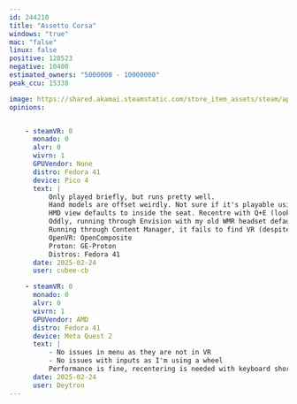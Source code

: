 ```yaml
---
id: 244210
title: "Assetto Corsa"
windows: "true"
mac: "false"
linux: false
positive: 128523
negative: 10400
estimated_owners: "5000000 - 10000000"
peak_ccu: 15338

image: https://shared.akamai.steamstatic.com/store_item_assets/steam/apps/244210/header.jpg?t=1730473196
opinions:


    - steamVR: 0
      monado: 0
      alvr: 0
      wivrn: 1
      GPUVendor: None
      distro: Fedora 41
      device: Pico 4
      text: |
          Only played briefly, but runs pretty well.
          Hand models are offset weirdly. Not sure if it's playable using VR controllers, but the menus are usable with them. Probably best to use a wheel, but keyboard also works.
          HMD view defaults to inside the seat. Recentre with Q+E (look left + look right bindings)
          Oddly, running through Envision with my old WMR headset defaults to a usable view position instead.
          Running through Content Manager, it fails to find VR (despite the vanilla launcher doing so just fine) but otherwise works well in desktop mode.
          OpenVR: OpenComposite
          Proton: GE-Proton
          Distros: Fedora 41
      date: 2025-02-24
      user: cubee-cb

    - steamVR: 0
      monado: 0
      alvr: 0
      wivrn: 1
      GPUVendor: AMD
      distro: Fedora 41
      device: Meta Quest 2
      text: |
          - No issues in menu as they are not in VR
          - No issues with inputs as I'm using a wheel
          Performance is fine, recentering is needed with keyboard shortcut Ctrl + Space
      date: 2025-02-24
      user: Deytron
---
```

